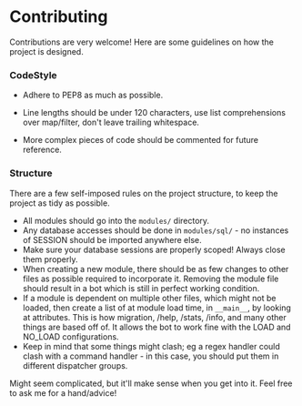 
# Contributing

 Contributions are very welcome! Here are some guidelines on how the project is designed.

 ### CodeStyle

 - Adhere to PEP8 as much as possible.

 - Line lengths should be under 120 characters, use list comprehensions over map/filter, don't leave trailing whitespace.

 - More complex pieces of code should be commented for future reference.

 ### Structure

 There are a few self-imposed rules on the project structure, to keep the project as tidy as possible.
- All modules should go into the `modules/` directory.
- Any database accesses should be done in `modules/sql/` - no instances of SESSION should be imported anywhere else.
- Make sure your database sessions are properly scoped! Always close them properly.
- When creating a new module, there should be as few changes to other files as possible required to incorporate it.
Removing the module file should result in a bot which is still in perfect working condition.
- If a module is dependent on multiple other files, which might not be loaded, then create a list of at module
load time, in `__main__`, by looking at attributes. This is how migration, /help, /stats, /info, and many other things
are based off of. It allows the bot to work fine with the LOAD and NO_LOAD configurations.
- Keep in mind that some things might clash; eg a regex handler could clash with a command handler - in this case, you 
should put them in different dispatcher groups.

 Might seem complicated, but it'll make sense when you get into it. Feel free to ask me for a hand/advice!
